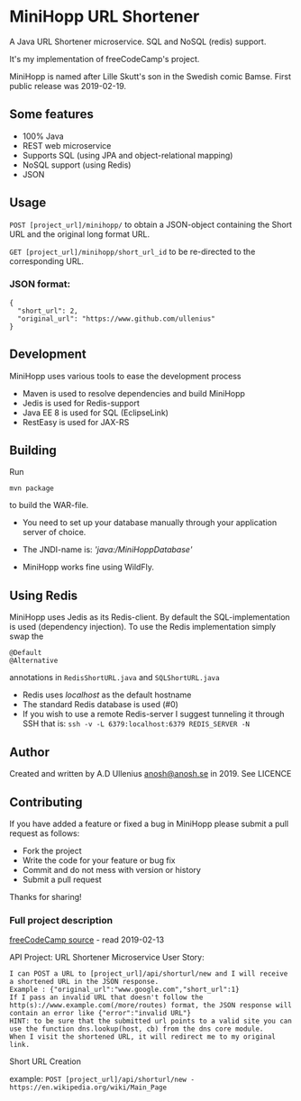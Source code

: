 # MiniHopp URL Shortener

A Java URL Shortener microservice. SQL and NoSQL (redis) support.

It's my implementation of freeCodeCamp's project.

MiniHopp is named after Lille Skutt's son in the Swedish comic Bamse. First
public release was 2019-02-19.

## Some features
* 100% Java
* REST web microservice
* Supports SQL (using JPA and object-relational mapping)
* NoSQL support (using Redis)
* JSON


## Usage

`POST [project_url]/minihopp/` to obtain a JSON-object containing the Short URL and the original long format URL.

`GET [project_url]/minihopp/short_url_id` to be re-directed to the corresponding URL.

### JSON format:
```
{
  "short_url": 2,
  "original_url": "https://www.github.com/ullenius"
}
```

## Development
MiniHopp uses various tools to ease the development process
* Maven is used to resolve dependencies and build MiniHopp
* Jedis is used for Redis-support
* Java EE 8 is used for SQL (EclipseLink)
* RestEasy is used for JAX-RS

## Building
Run
```
mvn package
```
to build the WAR-file.

* You need to set up your database manually through your application server of choice. 

* The JNDI-name is: *'java:/MiniHoppDatabase'*

* MiniHopp works fine using WildFly.

## Using Redis
MiniHopp uses Jedis as its Redis-client. By default the SQL-implementation is
used (dependency injection). To use the Redis implementation simply swap the 
```
@Default
@Alternative
```
annotations in `RedisShortURL.java` and `SQLShortURL.java`

* Redis uses *localhost* as the default hostname
* The standard Redis database is used (#0)
* If you wish to use a remote Redis-server I suggest tunneling it through SSH
that is: `ssh -v -L 6379:localhost:6379 REDIS_SERVER -N`

## Author
Created and written by A.D Ullenius <anosh@anosh.se> in 2019. See LICENCE


## Contributing
If you have added a feature or fixed a bug in MiniHopp please submit a pull request as follows:

* Fork the project
* Write the code for your feature or bug fix
* Commit and do not mess with version or history
* Submit a pull request

Thanks for sharing!

### Full project description
[freeCodeCamp source](https://thread-paper.glitch.me/) - read 2019-02-13

API Project: URL Shortener Microservice
User Story:

    I can POST a URL to [project_url]/api/shorturl/new and I will receive a shortened URL in the JSON response.
    Example : {"original_url":"www.google.com","short_url":1}
    If I pass an invalid URL that doesn't follow the http(s)://www.example.com(/more/routes) format, the JSON response will contain an error like {"error":"invalid URL"}
    HINT: to be sure that the submitted url points to a valid site you can use the function dns.lookup(host, cb) from the dns core module.
    When I visit the shortened URL, it will redirect me to my original link.

Short URL Creation

example: `POST [project_url]/api/shorturl/new - https://en.wikipedia.org/wiki/Main_Page`
